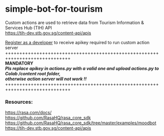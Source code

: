 # simple-bot-for-tourism

Custom actions are used to retrieve data from Tourism Information & Services Hub (TIH) API  
https://tih-dev.stb.gov.sg/content-api/apis

[Register as a developer](https://tih.stb.gov.sg/content/tih/en/profile/register.html) to receive apikey required to run custom action server  
+++++++++++++++++++++++++++++++++++++++++++++++++++++++++++++++++++++++++++++  
**MANDATORY**  
***Pls replace apikey in actions.py with a valid one and upload actions.py to Colab /content root folder,  
otherwise action server will not work !!***  
+++++++++++++++++++++++++++++++++++++++++++++++++++++++++++++++++++++++++++++ 

### Resources:
https://rasa.com/docs/  
https://github.com/RasaHQ/rasa_core_sdk  
https://github.com/RasaHQ/rasa_core_sdk/tree/master/examples/moodbot  
https://tih-dev.stb.gov.sg/content-api/apis  
